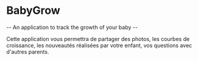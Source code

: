 # BabyGrow

 -- An application to track the growth of your baby --

 Cette application vous permettra de partager des photos, les courbes de croissance, les nouveautés réalisées par votre enfant,
 vos questions avec d'autres parents.

